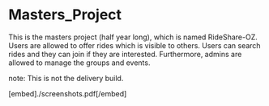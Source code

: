 # Masters_Project
This is the masters project (half year long), which is named RideShare-OZ. Users are allowed to offer rides which is visible to others. Users can search rides and they can join if they are interested. Furthermore, admins are allowed to manage the groups and events.

note: This is not the delivery build.

[embed]./screenshots.pdf[/embed]
